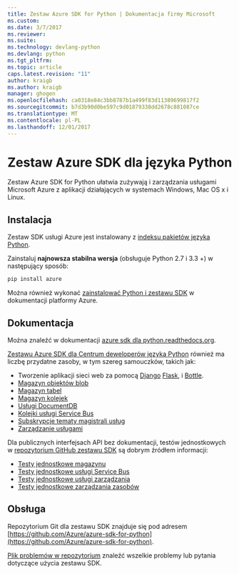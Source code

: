 ```yaml
---
title: Zestaw Azure SDK for Python | Dokumentacja firmy Microsoft
ms.custom: 
ms.date: 3/7/2017
ms.reviewer: 
ms.suite: 
ms.technology: devlang-python
ms.devlang: python
ms.tgt_pltfrm: 
ms.topic: article
caps.latest.revision: "11"
author: kraigb
ms.author: kraigb
manager: ghogen
ms.openlocfilehash: ca0318e84c3bb8787b1a499f83d11389699817f2
ms.sourcegitcommit: b7d3b90d0be597c9d01879338dd2678c881087ce
ms.translationtype: MT
ms.contentlocale: pl-PL
ms.lasthandoff: 12/01/2017
---
```

# <a name="azure-sdk-for-python"></a>Zestaw Azure SDK dla języka Python

Zestaw Azure SDK for Python ułatwia zużywają i zarządzania usługami Microsoft Azure z aplikacji działających w systemach Windows, Mac OS x i Linux.

## <a name="installation"></a>Instalacja

Zestaw SDK usługi Azure jest instalowany z [indeksu pakietów języka Python](https://pypi.python.org/pypi/azure).

Zainstaluj **najnowsza stabilna wersja** (obsługuje Python 2.7 i 3.3 +) w następujący sposób:

```bash
pip install azure
```

Można również wykonać [zainstalować Python i zestawu SDK](https://azure.microsoft.com/documentation/articles/python-how-to-install/) w dokumentacji platformy Azure.

## <a name="documentation"></a>Dokumentacja

Można znaleźć w dokumentacji [azure sdk dla python.readthedocs.org](http://azure-sdk-for-python.readthedocs.org/en/latest/index.html).

[Zestawu Azure SDK dla Centrum deweloperów języka Python](http://azure.microsoft.com/develop/python/) również ma liczbę przydatne zasoby, w tym szereg samouczków, takich jak:

  - Tworzenie aplikacji sieci web za pomocą [Django](https://docs.microsoft.com/azure/app-service-web/web-sites-python-create-deploy-django-app) [Flask](https://docs.microsoft.com/azure/app-service-web/web-sites-python-create-deploy-flask-app), i [Bottle](https://docs.microsoft.com/azure/app-service-web/web-sites-python-create-deploy-bottle-app).
  - [Magazyn obiektów blob](https://docs.microsoft.com/azure/storage/storage-python-how-to-use-blob-storage)
  - [Magazyn tabel](https://docs.microsoft.com/azure/storage/storage-python-how-to-use-table-storage)
  - [Magazyn kolejek](https://docs.microsoft.com/azure/storage/storage-python-how-to-use-queue-storage)
  - [Usługi DocumentDB](https://docs.microsoft.com/azure/documentdb/documentdb-python-application)
  - [Kolejki usługi Service Bus](https://docs.microsoft.com/azure/service-bus-messaging/service-bus-python-how-to-use-queues)
  - [Subskrypcje tematy magistrali usług](https://docs.microsoft.com/azure/service-bus-messaging/service-bus-python-how-to-use-topics-subscriptions)
  - [Zarządzanie usługami](https://docs.microsoft.com/azure/cloud-services/cloud-services-python-how-to-use-service-management)

Dla publicznych interfejsach API bez dokumentacji, testów jednostkowych w [repozytorium GitHub zestawu SDK](https://github.com/Azure/azure-sdk-for-python) są dobrym źródłem informacji:

- [Testy jednostkowe magazynu](https://github.com/Azure/azure-storage-python/tree/master/tests)
- [Testy jednostkowe usługi Service Bus](https://github.com/Azure/azure-sdk-for-python/tree/master/azure-servicebus/tests)
- [Testy jednostkowe usługi zarządzania](https://github.com/Azure/azure-sdk-for-python/tree/master/azure-servicemanagement-legacy/tests)
- [Testy jednostkowe zarządzania zasobów](https://github.com/Azure/azure-sdk-for-python/tree/master/azure-mgmt/tests)

## <a name="support"></a>Obsługa

Repozytorium Git dla zestawu SDK znajduje się pod adresem [https://github.com/Azure/azure-sdk-for-python](https://github.com/Azure/azure-sdk-for-python).

[Plik problemów w repozytorium](https://github.com/Azure/azure-sdk-for-python/issues) znaleźć wszelkie problemy lub pytania dotyczące użycia zestawu SDK.
